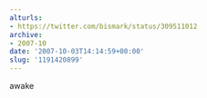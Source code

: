 ```yaml
---
alturls:
- https://twitter.com/bismark/status/309511012
archive:
- 2007-10
date: '2007-10-03T14:14:59+00:00'
slug: '1191420899'
---
```


awake

